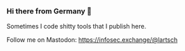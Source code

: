 ### Hi there from Germany 👋

Sometimes I code shitty tools that I publish here.

Follow me on Mastodon: https://infosec.exchange/@lartsch
